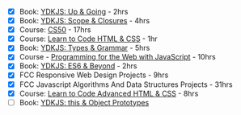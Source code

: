 - [x] Book: [YDKJS: Up & Going][ydkjs] - 2hrs
- [x] Book: [YDKJS: Scope & Closures][ydkjs] - 4hrs
- [x] Course: [CS50][cs50] - 17hrs
- [x] Course: [Learn to Code HTML & CSS][shay] - 1hr
- [x] Book: [YDKJS: Types & Grammar][ydkjs] - 5hrs
- [x] Course - [Programming for the Web with JavaScript][penn-web] - 10hrs
- [x] Book: [YDKJS: ES6 & Beyond][ydkjs] - 2hrs
- [x] FCC Responsive Web Design Projects - 9hrs
- [x] FCC Javascript Algorithms And Data Structures Projects - 31hrs
- [x] Course: [Learn to Code Advanced HTML & CSS][shay] - 8hrs
- [ ] Book: [YDKJS: this & Object Prototypes][ydkjs]

[ydkjs]: https://github.com/getify/You-Dont-Know-JS
[cs50]: https://www.edx.org/course/introduction-computer-science-harvardx-cs50x
[penn-web]: (https://www.edx.org/course/programming-web-javascript-pennx-sd4x)
[shay]: http://learn.shayhowe.com/html-css/
